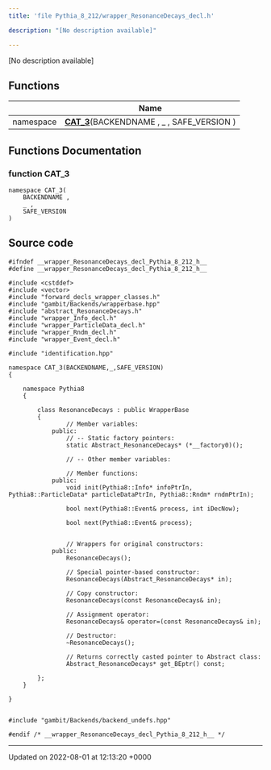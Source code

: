 ```yaml
---
title: 'file Pythia_8_212/wrapper_ResonanceDecays_decl.h'

description: "[No description available]"

---
```







[No description available]

## Functions

|                | Name           |
| -------------- | -------------- |
| namespace | **[CAT_3](/documentation/code/files/wrapper__resonancedecays__decl_8h/#function-cat-3)**(BACKENDNAME , _ , SAFE_VERSION ) |


## Functions Documentation

### function CAT_3

```
namespace CAT_3(
    BACKENDNAME ,
    _ ,
    SAFE_VERSION 
)
```




## Source code

```
#ifndef __wrapper_ResonanceDecays_decl_Pythia_8_212_h__
#define __wrapper_ResonanceDecays_decl_Pythia_8_212_h__

#include <cstddef>
#include <vector>
#include "forward_decls_wrapper_classes.h"
#include "gambit/Backends/wrapperbase.hpp"
#include "abstract_ResonanceDecays.h"
#include "wrapper_Info_decl.h"
#include "wrapper_ParticleData_decl.h"
#include "wrapper_Rndm_decl.h"
#include "wrapper_Event_decl.h"

#include "identification.hpp"

namespace CAT_3(BACKENDNAME,_,SAFE_VERSION)
{
    
    namespace Pythia8
    {
        
        class ResonanceDecays : public WrapperBase
        {
                // Member variables: 
            public:
                // -- Static factory pointers: 
                static Abstract_ResonanceDecays* (*__factory0)();
        
                // -- Other member variables: 
        
                // Member functions: 
            public:
                void init(Pythia8::Info* infoPtrIn, Pythia8::ParticleData* particleDataPtrIn, Pythia8::Rndm* rndmPtrIn);
        
                bool next(Pythia8::Event& process, int iDecNow);
        
                bool next(Pythia8::Event& process);
        
        
                // Wrappers for original constructors: 
            public:
                ResonanceDecays();
        
                // Special pointer-based constructor: 
                ResonanceDecays(Abstract_ResonanceDecays* in);
        
                // Copy constructor: 
                ResonanceDecays(const ResonanceDecays& in);
        
                // Assignment operator: 
                ResonanceDecays& operator=(const ResonanceDecays& in);
        
                // Destructor: 
                ~ResonanceDecays();
        
                // Returns correctly casted pointer to Abstract class: 
                Abstract_ResonanceDecays* get_BEptr() const;
        
        };
    }
    
}


#include "gambit/Backends/backend_undefs.hpp"

#endif /* __wrapper_ResonanceDecays_decl_Pythia_8_212_h__ */
```


-------------------------------

Updated on 2022-08-01 at 12:13:20 +0000
